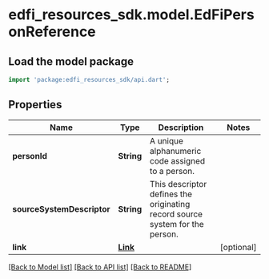 # edfi_resources_sdk.model.EdFiPersonReference

## Load the model package
```dart
import 'package:edfi_resources_sdk/api.dart';
```

## Properties
Name | Type | Description | Notes
------------ | ------------- | ------------- | -------------
**personId** | **String** | A unique alphanumeric code assigned to a person. | 
**sourceSystemDescriptor** | **String** | This descriptor defines the originating record source system for the person. | 
**link** | [**Link**](Link.md) |  | [optional] 

[[Back to Model list]](../README.md#documentation-for-models) [[Back to API list]](../README.md#documentation-for-api-endpoints) [[Back to README]](../README.md)


